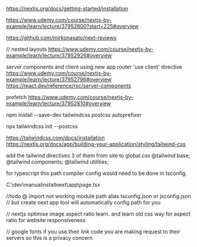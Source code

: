 https://nextjs.org/docs/getting-started/installation

https://www.udemy.com/course/nextjs-by-example/learn/lecture/37952800?start=225#overview

https://github.com/mirkonasato/next-reviews

//
nested layouts
https://www.udemy.com/course/nextjs-by-example/learn/lecture/37952926#overview

server components and client using new app router 'use client' directive
https://www.udemy.com/course/nextjs-by-example/learn/lecture/37952796#overview
https://react.dev/reference/rsc/server-components

prefetch
https://www.udemy.com/course/nextjs-by-example/learn/lecture/37952810#overview

npm install --save-dev tailwindcss postcss autoprefixer

npx tailwindcss init --postcss

https://tailwindcss.com/docs/installation
https://nextjs.org/docs/app/building-your-application/styling/tailwind-css

<!-- /** @type {import('tailwindcss').Config} */
module.exports = {
  content: [
    './app/**/*.{js,ts,jsx,tsx,mdx}', // Note the addition of the `app` directory.
    './pages/**/*.{js,ts,jsx,tsx,mdx}',
    './components/**/*.{js,ts,jsx,tsx,mdx}',

    // Or if using `src` directory:
    './src/**/*.{js,ts,jsx,tsx,mdx}',
  ],
  theme: {
    extend: {},
  },
  plugins: [],
} -->

add the tailwind directives 3 of them from site to global.css
@tailwind base;
@tailwind components;
@tailwind utilities;

for typescript this path compiler config would need to be done in tsconfig.

<!-- {
  "compilerOptions": {
    "paths": {
      "@/*": ["./*"]
    }
  }
} -->

<!-- this page still bugged out but read below -->

C:\dev\manualinstallnext\app\page.tsx

//todo @ import not working module path alias tsconfig.json or jsconfig.json
// but create next app tool will automatically config path for you

// nextjs optimise image aspect ratio learn. and learn old css way for aspect ratio for website responsiveness

//
google fonts if you use their link code you are making request to their servers so this is a privacy concern
